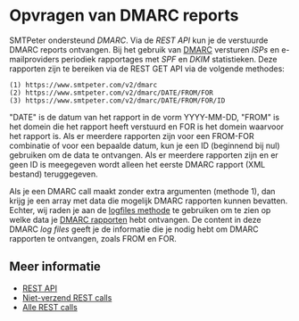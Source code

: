 # Opvragen van DMARC reports

SMTPeter ondersteund *DMARC*. Via de *REST API* kun je de verstuurde DMARC reports ontvangen. 
Bij het gebruik van [DMARC](dmarc-deployment "DMARC deployment") versturen *ISPs* en e-mailproviders periodiek rapportages met *SPF* en *DKIM* statistieken.
Deze rapporten zijn te bereiken via de REST GET API via de volgende methodes:

```text
(1) https://www.smtpeter.com/v2/dmarc
(2) https://www.smtpeter.com/v2/dmarc/DATE/FROM/FOR
(3) https://www.smtpeter.com/v2/dmarc/DATE/FROM/FOR/ID
```

"DATE" is de datum van het rapport in de vorm YYYY-MM-DD, "FROM" is het domein die het rapport heeft verstuurd en FOR is het domein waarvoor het rapport is. Als er meerdere rapporten zijn voor een FROM-FOR combinatie of voor een bepaalde datum, kun je een ID (beginnend bij nul) gebruiken om de data te ontvangen. Als er meerdere rapporten zijn en er geen ID is meegegeven wordt alleen het eerste DMARC rapport (XML bestand) teruggegeven.

Als je een DMARC call maakt zonder extra argumenten (methode 1), dan krijg je een array met data die mogelijk DMARC rapporten kunnen bevatten. Echter, wij raden je aan de [logfiles methode](rest-logfiles "Opvragen van log files") te gebruiken om te zien op welke data je [DMARC rapporten](dmarc-deployment "DMARC deployment") hebt ontvangen. De content in deze DMARC *log files* geeft je de informatie die je nodig hebt om DMARC rapporten te ontvangen, zoals FROM en FOR.

## Meer informatie

* [REST API](./rest-api)
* [Niet-verzend REST calls](./rest-other-calls)
* [Alle REST calls](all-rest-calls)
